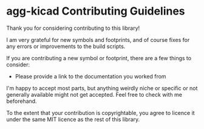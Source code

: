 # agg-kicad Contributing Guidelines

Thank you for considering contributing to this library!

I am very grateful for new symbols and footprints, and of course fixes for any
errors or improvements to the build scripts.

If you are contributing a new symbol or footprint, there are a few things to
consider:

* Please provide a link to the documentation you worked from

I'm happy to accept most parts, but anything weirdly niche or specific or not
generally available might not get accepted. Feel free to check with me
beforehand.

To the extent that your contribution is copyrightable, you agree to licence it
under the same MIT licence as the rest of this library.
